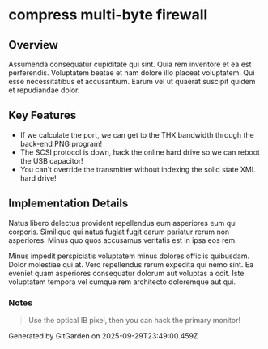# compress multi-byte firewall

## Overview
Assumenda consequatur cupiditate qui sint. Quia rem inventore et ea est perferendis. Voluptatem beatae et nam dolore illo placeat voluptatem. Qui esse necessitatibus et accusantium. Earum vel ut quaerat suscipit quidem et repudiandae dolor.

## Key Features
- If we calculate the port, we can get to the THX bandwidth through the back-end PNG program!
- The SCSI protocol is down, hack the online hard drive so we can reboot the USB capacitor!
- You can't override the transmitter without indexing the solid state XML hard drive!

## Implementation Details
Natus libero delectus provident repellendus eum asperiores eum qui corporis. Similique qui natus fugiat fugit earum pariatur rerum non asperiores. Minus quo quos accusamus veritatis est in ipsa eos rem.
 Minus impedit perspiciatis voluptatem minus dolores officiis quibusdam. Dolor molestiae qui at. Vero repellendus rerum expedita qui nemo sint. Ea eveniet quam asperiores consequatur dolorum aut voluptas a odit. Iste voluptatem tempora vel cumque rem architecto doloremque aut qui.

### Notes
> Use the optical IB pixel, then you can hack the primary monitor!

Generated by GitGarden on 2025-09-29T23:49:00.459Z